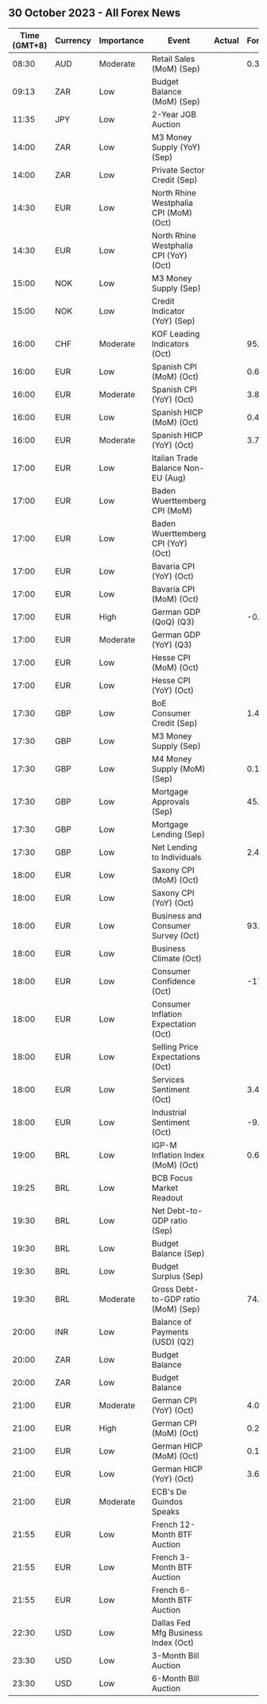 ## 30 October 2023 - All Forex News

| Time (GMT+8) | Currency | Importance | Event | Actual | Forecast | Previous |
|------|----------|------------|-------|--------|----------|----------|
| 08:30 | AUD | Moderate | Retail Sales (MoM) (Sep) |  | 0.3% | 0.2% |
| 09:13 | ZAR | Low | Budget Balance (MoM) (Sep) |  |  | -47.33B |
| 11:35 | JPY | Low | 2-Year JGB Auction |  |  | 0.045% |
| 14:00 | ZAR | Low | M3 Money Supply (YoY) (Sep) |  |  | 8.52% |
| 14:00 | ZAR | Low | Private Sector Credit (Sep) |  |  | 4.38% |
| 14:30 | EUR | Low | North Rhine Westphalia CPI (MoM) (Oct) |  |  | 0.2% |
| 14:30 | EUR | Low | North Rhine Westphalia CPI (YoY) (Oct) |  |  | 4.2% |
| 15:00 | NOK | Low | M3 Money Supply (Sep) |  |  | 3,064.9B |
| 15:00 | NOK | Low | Credit Indicator (YoY) (Sep) |  |  | 4.0% |
| 16:00 | CHF | Moderate | KOF Leading Indicators (Oct) |  | 95.0 | 95.9 |
| 16:00 | EUR | Low | Spanish CPI (MoM) (Oct) |  | 0.6% | 0.2% |
| 16:00 | EUR | Moderate | Spanish CPI (YoY) (Oct) |  | 3.8% | 3.5% |
| 16:00 | EUR | Low | Spanish HICP (MoM) (Oct) |  | 0.4% | 0.6% |
| 16:00 | EUR | Moderate | Spanish HICP (YoY) (Oct) |  | 3.7% | 3.3% |
| 17:00 | EUR | Low | Italian Trade Balance Non-EU (Aug) |  |  | 3.06B |
| 17:00 | EUR | Low | Baden Wuerttemberg CPI (MoM) |  |  | 0.2% |
| 17:00 | EUR | Low | Baden Wuerttemberg CPI (YoY) (Oct) |  |  | 5.1% |
| 17:00 | EUR | Low | Bavaria CPI (YoY) (Oct) |  |  | 4.1% |
| 17:00 | EUR | Low | Bavaria CPI (MoM) (Oct) |  |  | 0.3% |
| 17:00 | EUR | High | German GDP (QoQ) (Q3) |  | -0.3% | 0.0% |
| 17:00 | EUR | Moderate | German GDP (YoY) (Q3) |  |  | -0.2% |
| 17:00 | EUR | Low | Hesse CPI (MoM) (Oct) |  |  | 0.3% |
| 17:00 | EUR | Low | Hesse CPI (YoY) (Oct) |  |  | 4.7% |
| 17:30 | GBP | Low | BoE Consumer Credit (Sep) |  | 1.400B | 1.644B |
| 17:30 | GBP | Low | M3 Money Supply (Sep) |  |  | 3,025.7B |
| 17:30 | GBP | Low | M4 Money Supply (MoM) (Sep) |  | 0.1% | 0.2% |
| 17:30 | GBP | Low | Mortgage Approvals (Sep) |  | 45.00K | 45.35K |
| 17:30 | GBP | Low | Mortgage Lending (Sep) |  |  | 1.22B |
| 17:30 | GBP | Low | Net Lending to Individuals |  | 2.4B | 2.9B |
| 18:00 | EUR | Low | Saxony CPI (MoM) (Oct) |  |  | 0.3% |
| 18:00 | EUR | Low | Saxony CPI (YoY) (Oct) |  |  | 5.4% |
| 18:00 | EUR | Low | Business and Consumer Survey (Oct) |  | 93.3 | 93.3 |
| 18:00 | EUR | Low | Business Climate (Oct) |  |  | -0.36 |
| 18:00 | EUR | Low | Consumer Confidence (Oct) |  | -17.9 | -17.8 |
| 18:00 | EUR | Low | Consumer Inflation Expectation (Oct) |  |  | 12.0 |
| 18:00 | EUR | Low | Selling Price Expectations (Oct) |  |  | 3.6 |
| 18:00 | EUR | Low | Services Sentiment (Oct) |  | 3.4 | 4.0 |
| 18:00 | EUR | Low | Industrial Sentiment (Oct) |  | -9.5 | -9.0 |
| 19:00 | BRL | Low | IGP-M Inflation Index (MoM) (Oct) |  | 0.61% | 0.37% |
| 19:25 | BRL | Low | BCB Focus Market Readout |  |  |  |
| 19:30 | BRL | Low | Net Debt-to-GDP ratio (Sep) |  |  | 59.9% |
| 19:30 | BRL | Low | Budget Balance (Sep) |  |  | -106.561B |
| 19:30 | BRL | Low | Budget Surplus (Sep) |  |  | -22.830B |
| 19:30 | BRL | Moderate | Gross Debt-to-GDP ratio (MoM) (Sep) |  | 74.6% | 74.4% |
| 20:00 | INR | Low | Balance of Payments (USD) (Q2) |  |  | 5.600B |
| 20:00 | ZAR | Low | Budget Balance |  |  | 19.70% |
| 20:00 | ZAR | Low | Budget Balance |  |  | -479.700B |
| 21:00 | EUR | Moderate | German CPI (YoY) (Oct) |  | 4.0% | 4.5% |
| 21:00 | EUR | High | German CPI (MoM) (Oct) |  | 0.2% | 0.3% |
| 21:00 | EUR | Low | German HICP (MoM) (Oct) |  | 0.1% | 0.2% |
| 21:00 | EUR | Low | German HICP (YoY) (Oct) |  | 3.6% | 4.3% |
| 21:00 | EUR | Moderate | ECB's De Guindos Speaks |  |  |  |
| 21:55 | EUR | Low | French 12-Month BTF Auction |  |  | 3.770% |
| 21:55 | EUR | Low | French 3-Month BTF Auction |  |  | 3.788% |
| 21:55 | EUR | Low | French 6-Month BTF Auction |  |  | 3.823% |
| 22:30 | USD | Low | Dallas Fed Mfg Business Index (Oct) |  |  | -18.1 |
| 23:30 | USD | Low | 3-Month Bill Auction |  |  | 5.310% |
| 23:30 | USD | Low | 6-Month Bill Auction |  |  | 5.325% |
